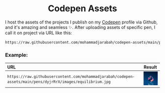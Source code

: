 <h1 align='center'>Codepen Assets</h1>

I host the assets of the projects I publish on my [Codepen](https://codepen.io/mohammadjarabah) profile via Github, and it's amazing and seamless ✨. After uploading assets of specific pen, I call it on project via URL like this:

```html
https://raw.githubusercontent.com/mohammadjarabah/codepen-assets/main/pens/<PEN_ID>/<ASSET_PATH>
```


### Example:

| URL | Result |
| :-- | :----- |
| `https://raw.githubusercontent.com/mohammadjarabah/codepen-assets/main/pens/dyjrRrX/images/equilibrium.jpg` | <img width='100px' src='./pens/dyjrRrX/images/equilibrium.jpg'/> |
